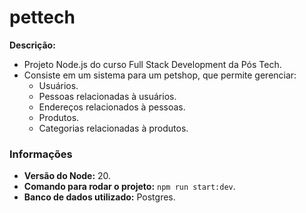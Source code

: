 # pettech
**Descrição:**
- Projeto Node.js do curso Full Stack Development da Pós Tech.
- Consiste em um sistema para um petshop, que permite gerenciar:
  - Usuários.
  - Pessoas relacionadas à usuários.
  - Endereços relacionados à pessoas.
  - Produtos.
  - Categorias relacionadas à produtos.

### Informações
- **Versão do Node:** 20.
- **Comando para rodar o projeto:** `npm run start:dev`.
- **Banco de dados utilizado:** Postgres.
